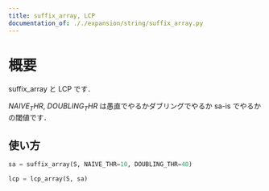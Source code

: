 ```yaml
---
title: suffix_array, LCP
documentation_of: ././expansion/string/suffix_array.py
---
```


# 概要
suffix_array と LCP です．

$NAIVE_THR$, $DOUBLING_THR$ は愚直でやるかダブリングでやるか sa-is でやるかの閾値です．
## 使い方

```python
sa = suffix_array(S, NAIVE_THR=10, DOUBLING_THR=40)

lcp = lcp_array(S, sa)
```

